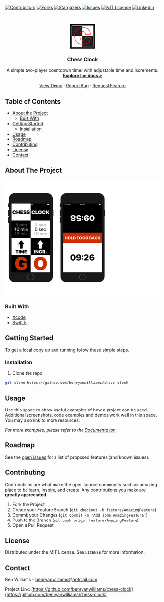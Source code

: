 <!--
*** Thanks for checking out this README Template. If you have a suggestion that would
*** make this better, please fork the repo and create a pull request or simply open
*** an issue with the tag "enhancement".
*** Thanks again! Now go create something AMAZING! :D
***
***
***
*** To avoid retyping too much info. Do a search and replace for the following:
*** benryanwilliams, chess-clock, twitter_handle, email
-->





<!-- PROJECT SHIELDS -->
<!--
*** I'm using markdown "reference style" links for readability.
*** Reference links are enclosed in brackets [ ] instead of parentheses ( ).
*** See the bottom of this document for the declaration of the reference variables
*** for contributors-url, forks-url, etc. This is an optional, concise syntax you may use.
*** https://www.markdownguide.org/basic-syntax/#reference-style-links
-->
[![Contributors][contributors-shield]][contributors-url]
[![Forks][forks-shield]][forks-url]
[![Stargazers][stars-shield]][stars-url]
[![Issues][issues-shield]][issues-url]
[![MIT License][license-shield]][license-url]
[![LinkedIn][linkedin-shield]][linkedin-url]



<!-- PROJECT LOGO -->
<br />
<p align="center">
  <a href="https://github.com/benryanwilliams/chess-clock">
    <img src="Chess-Clock/Assets.xcassets/AppIcon.appiconset/1024.png" alt="Logo" width="80" height="80">
  </a>

  <h3 align="center">Chess Clock</h3>

  <p align="center">
    A simple two-player countdown timer with adjustable time and increments.
    <br />
    <a href="https://github.com/benryanwilliams/chess-clock"><strong>Explore the docs »</strong></a>
    <br />
    <br />
    <a href="https://github.com/benryanwilliams/chess-clock">View Demo</a>
    ·
    <a href="https://github.com/benryanwilliams/chess-clock/issues">Report Bug</a>
    ·
    <a href="https://github.com/benryanwilliams/chess-clock/issues">Request Feature</a>
  </p>
</p>



<!-- TABLE OF CONTENTS -->
## Table of Contents

* [About the Project](#about-the-project)
  * [Built With](#built-with)
* [Getting Started](#getting-started)
  * [Installation](#installation)
* [Usage](#usage)
* [Roadmap](#roadmap)
* [Contributing](#contributing)
* [License](#license)
* [Contact](#contact)



<!-- ABOUT THE PROJECT -->
## About The Project

[![Product Name Screen Shot][product-screenshot]](https://example.com)

### Built With

* [Xcode](https://developer.apple.com/xcode/)
* [Swift 5](https://developer.apple.com/swift/)



<!-- GETTING STARTED -->
## Getting Started

To get a local copy up and running follow these simple steps.

### Installation

1. Clone the repo
```sh
git clone https://github.com/benryanwilliams/chess-clock
```


<!-- USAGE EXAMPLES -->
## Usage

Use this space to show useful examples of how a project can be used. Additional screenshots, code examples and demos work well in this space. You may also link to more resources.

_For more examples, please refer to the [Documentation](https://example.com)_



<!-- ROADMAP -->
## Roadmap

See the [open issues](https://github.com/benryanwilliams/chess-clock/issues) for a list of proposed features (and known issues).



<!-- CONTRIBUTING -->
## Contributing

Contributions are what make the open source community such an amazing place to be learn, inspire, and create. Any contributions you make are **greatly appreciated**.

1. Fork the Project
2. Create your Feature Branch (`git checkout -b feature/AmazingFeature`)
3. Commit your Changes (`git commit -m 'Add some AmazingFeature'`)
4. Push to the Branch (`git push origin feature/AmazingFeature`)
5. Open a Pull Request



<!-- LICENSE -->
## License

Distributed under the MIT License. See `LICENSE` for more information.



<!-- CONTACT -->
## Contact

Ben Williams - benryanwilliams@hotmail.com

Project Link: [https://github.com/benryanwilliams/chess-clock](https://github.com/benryanwilliams/chess-clock)





<!-- MARKDOWN LINKS & IMAGES -->
<!-- https://www.markdownguide.org/basic-syntax/#reference-style-links -->
[contributors-shield]: https://img.shields.io/github/contributors/benryanwilliams/chess-clock.svg?style=flat-square
[contributors-url]: https://github.com/benryanwilliams/chess-clock/graphs/contributors
[forks-shield]: https://img.shields.io/github/forks/benryanwilliams/chess-clock.svg?style=flat-square
[forks-url]: https://github.com/benryanwilliams/chess-clock/network/members
[stars-shield]: https://img.shields.io/github/stars/benryanwilliams/chess-clock.svg?style=flat-square
[stars-url]: https://github.com/benryanwilliams/chess-clock/stargazers
[issues-shield]: https://img.shields.io/github/issues/benryanwilliams/chess-clock.svg?style=flat-square
[issues-url]: https://github.com/benryanwilliams/chess-clock/issues
[license-shield]: https://img.shields.io/github/license/benryanwilliams/chess-clock.svg?style=flat-square
[license-url]: https://github.com/benryanwilliams/chess-clock/LICENSE.txt
[linkedin-shield]: https://img.shields.io/badge/-LinkedIn-black.svg?style=flat-square&logo=linkedin&colorB=555
[linkedin-url]: https://linkedin.com/in/ben-williams-92408aa1/
[product-screenshot]: readmescreenshot.png
